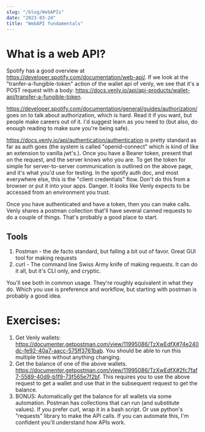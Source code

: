 ```yaml
---
slug: "/blog/WebAPIs"
date: "2023-03-24"
title: "WebAPI fundamentals"
---
```


# What is a web API?
Spotify has a good overview at https://developer.spotify.com/documentation/web-api/.  If we look at the "tranfer-a-fungible-token" action of the wallet api of venly, we see that it's a POST request with a body: https://docs.venly.io/api/api-products/wallet-api/transfer-a-fungible-token.

https://developer.spotify.com/documentation/general/guides/authorization/ goes on to talk about authorization, which is hard.  Read it if you want, but people make careers out of it.  I'd suggest learn as you need to (but also, do enough reading to make sure you're being safe).

https://docs.venly.io/api/authentication/authentication is pretty standard as far as auth goes (the system is called "openid-connect" which is kind of like an extension to vanilla jwt's.).  Once you have a Bearer token, present that on the request, and the server knows who you are.  To get the token for simple for server-to-server communication is outlined on the above page, and it's what you'd use for testing.  In the spotify auth doc, and most everywhere else, this is the "client credentials" flow.  Don't do this from a browser or put it into your apps.  Danger.  It looks like Venly expects to be accessed from an environment you trust.

Once you have authenticated and have a token, then you can make calls.  Venly shares a postman collection that'll have several canned requests to do a couple of things.  That's probably a good place to start.

## Tools
1. Postman - the de facto standard, but falling a bit out of favor.  Great GUI tool for making requests
1. curl - The command line Swiss Army knife of making requests.  It can do it all, but it's CLI only, and cryptic.  

You'll see both in common usage.  They're roughly equivalent in what they do.  Which you use is preference and workflow, but starting with postman is probably a good idea.

# Exercises:
1. Get Venly wallets: https://documenter.getpostman.com/view/11995086/TzXwEdfX#74e240dc-fe92-40a7-aacc-575ff3761bab.  You should be able to run this multiple times without anything changing.
1. Get the balance of one of the above wallets.  https://documenter.getpostman.com/view/11995086/TzXwEdfX#2fc7faf7-5589-40d9-b1f9-73f565e7f2bf.  This requires you to use the above request to get a wallet and use that in the subsequent request to get the balance.
1. BONUS: Automatically get the balance for all wallets via some automation.  Postman has collections that can run (and substitute values).  If you prefer curl, wrap it in a bash script.  Or use python's "requests" library to make the API calls.  If you can automate this, I'm confident you'll understand how APIs work.
